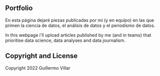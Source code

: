 ## Portfolio

En esta página dejaré piezas publicadas por mí (y en equipo) en las que primen la ciencia de datos, el análisis de datos y el periodismo de datos.

In this webpage i'll upload articles published by me (and in teams) that prioritise data science, data analyses and data journalism.


## Copyright and License

Copyright 2022 Guillermo Villar
